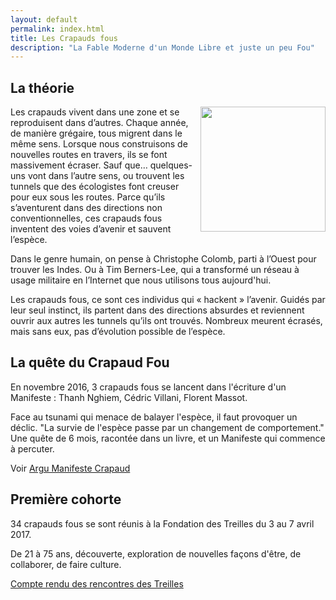 ```yaml
---
layout: default
permalink: index.html
title: Les Crapauds fous
description: "La Fable Moderne d'un Monde Libre et juste un peu Fou"
---
```


## La théorie

<img src="{{ site.urlimg }}/crapauds_fous_logo.png" width="200" align="right" />
Les crapauds vivent dans une zone et se reproduisent dans d’autres. Chaque année, de manière grégaire, tous migrent dans le même sens. Lorsque nous construisons de nouvelles routes en travers, ils se font massivement écraser. Sauf que… quelques-uns vont dans l’autre sens, ou trouvent les tunnels que des écologistes font creuser pour eux sous les routes. Parce qu’ils s’aventurent dans des directions non conventionnelles, ces crapauds fous inventent des voies d’avenir et sauvent l’espèce.

Dans le genre humain, on pense à Christophe Colomb, parti à l’Ouest pour trouver les Indes. Ou à Tim Berners-Lee, qui a transformé un réseau à usage militaire en l’Internet que nous utilisons tous aujourd'hui.

Les crapauds fous, ce sont ces individus qui « hackent » l’avenir. Guidés par leur seul instinct, ils partent dans des directions absurdes et reviennent ouvrir aux autres les tunnels qu’ils ont trouvés. Nombreux meurent écrasés, mais sans eux, pas d’évolution possible de l’espèce.

## La quête du Crapaud Fou

En novembre 2016, 3 crapauds fous se lancent dans l'écriture d'un Manifeste : Thanh Nghiem, Cédric Villani, Florent Massot. 

Face au tsunami qui menace de balayer l'espèce, il faut provoquer un déclic. "La survie de l'espèce passe par un changement de comportement." Une quête de 6 mois, racontée dans un livre, et un Manifeste qui commence à percuter.

Voir <a href="{{ site.url }}/pdf/argu-manifeste-crapaud.pdf">Argu Manifeste Crapaud <i class="iconside iconm-file-pdf"> </i></a>

## Première cohorte

34 crapauds fous se sont réunis à la Fondation des Treilles du 3 au 7 avril 2017.

De 21 à 75 ans, découverte, exploration de nouvelles façons d'être, de collaborer, de faire culture.

[Compte rendu des rencontres des Treilles](/treilles_cr)
